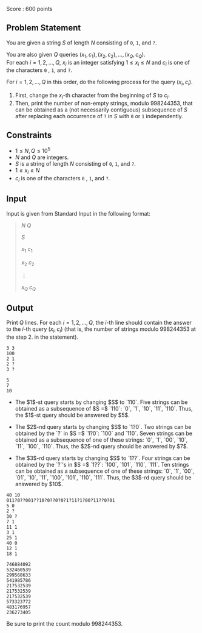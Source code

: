 Score : $600$ points

## Problem Statement

You are given a string $S$ of length $N$ consisting of `0`, `1`, and `?`.

You are also given $Q$ queries $(x_1, c_1), (x_2, c_2), \ldots, (x_Q, c_Q)$.<br>
For each $i = 1, 2, \ldots, Q$, $x_i$ is an integer satisfying $1 \leq x_i \leq N$ and $c_i$ is one of the characters `0` , `1`, and `?`.

For $i = 1, 2, \ldots, Q$ in this order, do the following process for the query $(x_i, c_i)$.

1. First, change the $x_i$-th character from the beginning of $S$ to $c_i$.
2. Then, print the number of non-empty strings, modulo $998244353$, that can be obtained as a (not necessarily contiguous) subsequence of $S$ after replacing each occurrence of `?` in $S$ with `0` or `1` independently.

## Constraints

- $1 \leq N, Q \leq 10^5$
- $N$ and $Q$ are integers.
- $S$ is a string of length $N$ consisting of `0`, `1`, and `?`.
- $1 \leq x_i \leq N$
- $c_i$ is one of the characters `0` , `1`, and `?`.

## Input

Input is given from Standard Input in the following format:

> $N$ $Q$
> 
> $S$
> 
> $x_1$ $c_1$
> 
> $x_2$ $c_2$
> 
> $\vdots$
> 
> $x_Q$ $c_Q$

## Output

Print $Q$ lines. For each $i = 1, 2, \ldots, Q$, the $i$-th line should contain the answer to the $i$-th query $(x_i, c_i)$ (that is, the number of strings modulo $998244353$ at the step 2. in the statement).

```input1
3 3
100
2 1
2 ?
3 ?
```

```output1
5
7
10
```

- <p>The $1$-st query starts by changing $S$ to `110`. Five strings can be obtained as a subsequence of $S =$ `110`: `0`, `1`, `10`, `11`, `110`. Thus, the $1$-st query should be answered by $5$.</p>
- <p>The $2$-nd query starts by changing $S$ to `1?0`. Two strings can be obtained by the `?` in $S =$ `1?0`: `100` and `110`. Seven strings can be obtained as a subsequence of one of these strings: `0`, `1`, `00`, `10`, `11`, `100`, `110`. Thus, the $2$-nd query should be answered by $7$.</p>
- <p>The $3$-rd query starts by changing $S$ to `1??`. Four strings can be obtained by the `?`'s in $S =$ `1??`: `100`, `101`, `110`, `111`. Ten strings can be obtained as a subsequence of one of these strings: `0`, `1`, `00`, `01`, `10`, `11`, `100`, `101`, `110`, `111`. Thus, the $3$-rd query should be answered by $10$.</p>

```input2
40 10
011?0??001??10?0??0?0?1?11?1?00?11??0?01
5 0
2 ?
30 ?
7 1
11 1
3 1
25 1
40 0
12 1
18 1
```

```output2
746884092
532460539
299568633
541985786
217532539
217532539
217532539
573323772
483176957
236273405
```

Be sure to print the count modulo $998244353$.